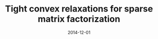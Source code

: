 ---
title: "Tight convex relaxations for sparse matrix factorization"
collection: publications
permalink: /publications/2014-12-01-Tight-convex-relaxations-for-sparse-matrix-factorization
date: 2014-12-01
paperurl: 'https://proceedings.neurips.cc/paper/2014/hash/86d7c8a08b4aaa1bc7c599473f5dddda-Abstract.html'
citation: 'E.&nbsp;Richard, G.&nbsp;Obozinski, &amp; J.-P. Vert.
Tight convex relaxations for sparse matrix factorization.
In Z.&nbsp;Ghahramani, M.&nbsp;Welling, C.&nbsp;Cortes, N.&nbsp;D. Lawrence, &amp; K.&nbsp;Q. Weinberger (Eds), <em>Advances in Neural Information Processing Systems (NIPS 2014)</em>, volume&nbsp;27, 3284–3292. Curran Associates, Inc., 2014.'
---